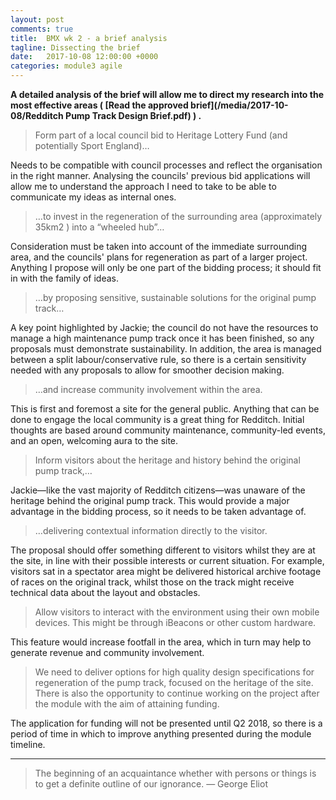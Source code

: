 ```yaml
---
layout: post
comments: true
title:  BMX wk 2 - a brief analysis
tagline: Dissecting the brief
date:   2017-10-08 12:00:00 +0000
categories: module3 agile
---
```


**A detailed analysis of the brief will allow me to direct my research into the most effective areas ( [Read the approved brief](/media/2017-10-08/Redditch Pump Track Design Brief.pdf) ) .**

> Form part of a local council bid to Heritage Lottery Fund (and potentially Sport England)&hellip;

Needs to be compatible with council processes and reflect the organisation in the right manner. Analysing the councils' previous bid applications will allow me to understand the approach I need to take to be able to communicate my ideas as internal ones.

> &hellip;to invest in the regeneration of the surrounding area (approximately 35km2 ) into a “wheeled hub”&hellip;

Consideration must be taken into account of the immediate surrounding area, and the councils' plans for regeneration as part of a larger project. Anything I propose will only be one part of the bidding process; it should fit in with the family of ideas.

> &hellip;by proposing sensitive, sustainable solutions for the original pump track&hellip;

A key point highlighted by Jackie; the council do not have the resources to manage a high maintenance pump track once it has been finished, so any proposals must demonstrate sustainability. In addition, the area is managed between a split labour/conservative rule, so there is a certain sensitivity needed with any proposals to allow for smoother decision making.

> &hellip;and increase community involvement within the area.

This is first and foremost a site for the general public. Anything that can be done to engage the local community is a great thing for Redditch. Initial thoughts are based around community maintenance, community-led events, and an open, welcoming aura to the site.

> Inform visitors about the heritage and history behind the original pump track,&hellip;

Jackie&mdash;like the vast majority of Redditch citizens&mdash;was unaware of the heritage behind the original pump track. This would provide a major advantage in the bidding process, so it needs to be taken advantage of.

> &hellip;delivering contextual information directly to the visitor.

The proposal should offer something different to visitors whilst they are at the site, in line with their possible interests or current situation. For example, visitors sat in a spectator area might be delivered historical archive footage of races on the original track, whilst those on the track might receive technical data about the layout and obstacles.

> Allow visitors to interact with the environment using their own mobile devices. This might be through iBeacons or other custom hardware.

This feature would increase footfall in the area, which in turn may help to generate revenue and community involvement.

> We need to deliver options for high quality design specifications for regeneration of the pump track, focused on the heritage of the site. There is also the opportunity to continue working on the project after the module with the aim of attaining funding.

The application for funding will not be presented until Q2 2018, so there is a period of time in which to improve anything presented during the module timeline.

<hr>

> The beginning of an acquaintance whether with persons or things is to get a definite outline of our ignorance. — George Eliot 

